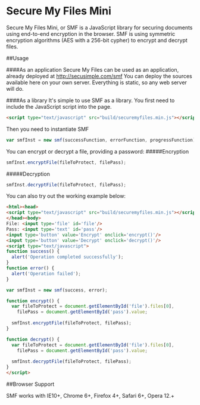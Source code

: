 Secure My Files Mini
=============
Secure My Files Mini, or SMF is a JavaScript library for securing documents using end-to-end encryption in the browser.
SMF is using symmetric encryption algorithms (AES with a 256-bit cypher) to encrypt and decrypt files.

##Usage

####As an application
Secure My Files can be used as an application, already deployed at http://secusimple.com/smf
You can deploy the sources available here on your own server. Everything is static, so any web server will do.

####As a library
It's simple to use SMF as a library. You first need to include the JavaScript script into the page.
```html
<script type="text/javascript" src="build/securemyfiles.min.js"></script>
```
Then you need to instantiate SMF 
```js
var smfInst = new smf(successFunction, errorFunction, progressFunction);
```
You can encrypt or decrypt a file, providing a password:
#####Encryption
```js
smfInst.encryptFile(fileToProtect, filePass);
```
#####Decryption
```js
smfInst.decryptFile(fileToProtect, filePass);
```

You can also try out the working example below:
```html  
<html><head>
<script type="text/javascript" src="build/securemyfiles.min.js"></script>
</head><body>
File: <input type='file' id='file'/>
Pass: <input type='text' id='pass'/>
<input type='button' value='Encrypt' onclick='encrypt()'/>
<input type='button' value='Decrypt' onclick='decrypt()'/>
<script type="text/javascript">
function success() {
  alert('Operation completed successfully');
}
function error() {
  alert('Operation failed');
}

var smfInst = new smf(success, error);

function encrypt() {
  var fileToProtect = document.getElementById('file').files[0],
    filePass = document.getElementById('pass').value;
  
  smfInst.encryptFile(fileToProtect, filePass);
}

function decrypt() {
  var fileToProtect = document.getElementById('file').files[0],
    filePass = document.getElementById('pass').value;
  
  smfInst.decryptFile(fileToProtect, filePass);
}
</script>
```

##Browser Support

SMF works with IE10+, Chrome 6+, Firefox 4+, Safari 6+, Opera 12.+
